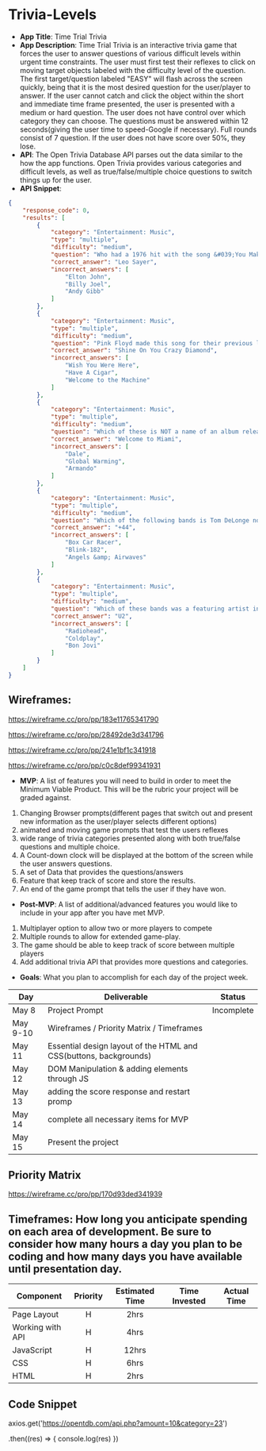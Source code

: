 # Trivia-Levels

- **App Title**: Time Trial Trivia
- **App Description**: Time Trial Trivia is an interactive trivia game that forces the user to answer questions of various difficult levels within urgent time constraints.  The user must first test their reflexes to click on moving target objects labeled with the difficulty level of the question. The first target/question labeled "EASY" will flash across the screen quickly, being that it is the most desired question for the user/player to answer.  If the user cannot catch and click the object within the short and immediate time frame presented, the user is presented with a medium or hard question.  The user does not have control over which category they can choose.  The questions must be answered within 12 seconds(giving the user time to speed-Google if necessary). Full rounds consist of 7 question.  If the user does not have score over 50%, they lose.     
- **API**: The Open Trivia Database API parses out the data similar to the how the app functions.  Open Trivia provides various categories and difficult levels, as well as true/false/multiple choice questions to switch things up for the user.   
- **API Snippet**: 
```JSON
{
    "response_code": 0,
    "results": [
        {
            "category": "Entertainment: Music",
            "type": "multiple",
            "difficulty": "medium",
            "question": "Who had a 1976 hit with the song &#039;You Make Me Feel Like Dancing&#039;?",
            "correct_answer": "Leo Sayer",
            "incorrect_answers": [
                "Elton John",
                "Billy Joel",
                "Andy Gibb"
            ]
        },
        {
            "category": "Entertainment: Music",
            "type": "multiple",
            "difficulty": "medium",
            "question": "Pink Floyd made this song for their previous lead singer Syd Barrett.",
            "correct_answer": "Shine On You Crazy Diamond",
            "incorrect_answers": [
                "Wish You Were Here",
                "Have A Cigar",
                "Welcome to the Machine"
            ]
        },
        {
            "category": "Entertainment: Music",
            "type": "multiple",
            "difficulty": "medium",
            "question": "Which of these is NOT a name of an album released by American rapper Pitbull?",
            "correct_answer": "Welcome to Miami",
            "incorrect_answers": [
                "Dale",
                "Global Warming",
                "Armando"
            ]
        },
        {
            "category": "Entertainment: Music",
            "type": "multiple",
            "difficulty": "medium",
            "question": "Which of the following bands is Tom DeLonge not a part of?",
            "correct_answer": "+44",
            "incorrect_answers": [
                "Box Car Racer",
                "Blink-182",
                "Angels &amp; Airwaves"
            ]
        },
        {
            "category": "Entertainment: Music",
            "type": "multiple",
            "difficulty": "medium",
            "question": "Which of these bands was a featuring artist in Compton rapper Kendrick Lamar&#039;s 2017 album, &quot;DAMN.&quot;?",
            "correct_answer": "U2",
            "incorrect_answers": [
                "Radiohead",
                "Coldplay",
                "Bon Jovi"
            ]
        }
    ]
}
```

## **Wireframes**:  

https://wireframe.cc/pro/pp/183e11765341790

https://wireframe.cc/pro/pp/28492de3d341796

https://wireframe.cc/pro/pp/241e1bf1c341918

https://wireframe.cc/pro/pp/c0c8def99341931

- **MVP**: A list of features you will need to build in order to meet the Minimum Viable Product. This will be the rubric your project will be graded against.
1. Changing Browser prompts(different pages that switch out and present new information as the user/player selects different options)
2. animated and moving game prompts that test the users reflexes
3. wide range of trivia categories presented along with both true/false questions and multiple choice.  
4. A Count-down clock will be displayed at the bottom of the screen while the user answers questions.
5. A set of Data that provides the questions/answers
6. Feature that keep track of score and store the results.
7. An end of the game prompt that tells the user if they have won.
- **Post-MVP**: A list of additional/advanced features you would like to include in your app after you have met MVP.
1. Multiplayer option to allow two or more players to compete
2. Multiple rounds to allow for extended game-play.
3. The game should be able to keep track of score between multiple players
4. Add additional trivia API that provides more questions and categories.
- **Goals**: What you plan to accomplish for each day of the project week.

|  Day | Deliverable | Status |
|---|---| ---|
|May 8| Project Prompt | Incomplete
|May 9-10| Wireframes / Priority Matrix / Timeframes | 
|May 11| Essential design layout of the HTML and CSS(buttons, backgrounds) | 
|May 12| DOM Manipulation & adding elements through JS | 
|May 13| adding the score response and restart promp | 
|May 14| complete all necessary items for MVP | 
|May 15| Present the project | 
## Priority Matrix
https://wireframe.cc/pro/pp/170d93ded341939


## **Timeframes**: How long you anticipate spending on each area of development. Be sure to consider how many hours a day you plan to be coding and how many days you have available until presentation day.

| Component | Priority | Estimated Time | Time Invested | Actual Time |
| --- | :---: |  :---: | :---: | :---: |
| Page Layout | H | 2hrs|  |  |
| Working with API | H | 4hrs| | |
| JavaScript | H | 12hrs|  |  |
| CSS | H | 6hrs|  |  |
| HTML | H | 2hrs|  |  |


## Code Snippet
axios.get('https://opentdb.com/api.php?amount=10&category=23')
  
  .then((res) => {
  console.log(res)
  })


